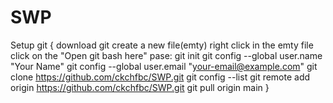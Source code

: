 # SWP

Setup git
{
download git 
create a new file(emty)
right click in the emty file click on the "Open git bash here"
pase:
git init
git config --global user.name "Your Name"
git config --global user.email "your-email@example.com"
git clone https://github.com/ckchfbc/SWP.git
git config --list
git remote add origin https://github.com/ckchfbc/SWP.git
git pull origin main 
}
